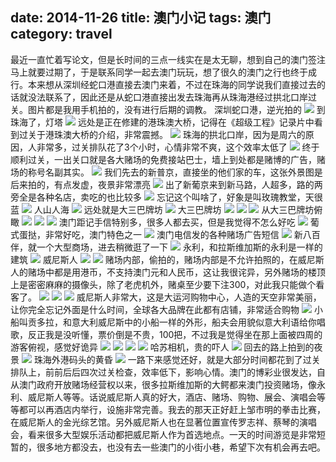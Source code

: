 date: 2014-11-26
title: 澳门小记
tags: 澳门
category: travel
---

最近一直忙着写论文，但是长时间的三点一线实在是太无聊，想到自己的澳门签注马上就要过期了，于是联系同学一起去澳门玩玩，想了很久的澳门之行也终于成行。本来想从深圳经蛇口港直接去澳门来着，不过在珠海的同学说我们直接过去的话就没法联系了，因此还是从蛇口港直接出发去珠海再从珠海港经过拱北口岸过关。图片都是我用手机拍的，没有进行后期的调教。
深圳蛇口港，逆光拍的
![](/images/macau/1.jpg)
到珠海了，灯塔
![](/images/macau/2.jpg)
远处是正在修建的港珠澳大桥，记得在《超级工程》记录片中看到过关于港珠澳大桥的介绍，非常震撼。
![](/images/macau/3.jpg)
珠海的拱北口岸，因为是周六的原因，人非常多，过关排队花了3个小时，心情非常不爽，这个效率太低了
![](/images/macau/4.jpg)
终于顺利过关，一出关口就是各大赌场的免费接站巴士，墙上到处都是赌博的广告，赌场的称号名副其实。
![](/images/macau/5.jpg)
我们先去的新普京，直接坐的他们家的车，这张外景图是后来拍的，有点发虚，夜景非常漂亮
![](/images/macau/6.jpg)
出了新葡京来到新马路，人超多，路的两旁全是各种名店，卖吃的也比较多
![](/images/macau/7.jpg)
忘记这个叫啥了，好象是叫玫瑰教堂，天很蓝
![](/images/macau/8.jpg)
人山人海
![](/images/macau/9.jpg)
远处就是大三巴牌坊
![](/images/macau/10.jpg)
大三巴牌坊
![](/images/macau/11.jpg)
![](/images/macau/12.jpg)
![](/images/macau/13.jpg)
从大三巴牌坊俯瞰
![](/images/macau/14.jpg)
![](/images/macau/15.jpg)
![](/images/macau/16.jpg)
澳门距记手信特别多，很多人都去买，但是我觉得不怎么好吃
![](/images/macau/17.jpg)
葡式蛋挞，非常好吃，澳门特色之一
![](/images/macau/18.jpg)
澳门电信发的各种赌场广告短信
![](/images/macau/19.jpg)
新八百伴，就一个大型商场，进去稍微逛了一下
![](/images/macau/20.jpg)
永利，和拉斯维加斯的永利是一样的建筑
![](/images/macau/21.jpg)
威尼斯人
![](/images/macau/22.jpg)
![](/images/macau/23.jpg)
赌场内部，偷拍的，赌场内部是不允许拍照的，在威尼斯人的赌场中都是用港币，不支持澳门元和人民币，这让我很诧异，另外赌场的楼顶上是密密麻麻的摄像头，除了老虎机外，赌桌至少要下注300，对此我只能做个看客了。
![](/images/macau/24.jpg)
![](/images/macau/25.jpg)
![](/images/macau/26.jpg)
威尼斯人非常大，这是大运河购物中心，人造的天空非常美丽，让你完全忘记外面是什么时间，全球各大品牌在此都有店铺，非常适合购物
![](/images/macau/27.jpg)
小船叫贡多拉，和意大利威尼斯中的小船一样的外形，船夫会用貌似意大利语给你唱歌，反正我是没听懂，票价倒是不贵，100把，不过我是觉得坐在那上面被四周的游客俯视，感觉好诡异
![](/images/macau/28.jpg)
![](/images/macau/29.jpg)
![](/images/macau/30.jpg)
![](/images/macau/31.jpg)
哈苏相机，贵的吓人
![](/images/macau/32.jpg)
回去的路上拍到的夜景
![](/images/macau/33.jpg)
珠海外港码头的黄昏
![](/images/macau/34.jpg)
一路下来感觉还好，就是大部分时间都花到了过关排队上，前前后后四次过关检查，效率低下，影响心情。澳门的博彩业很发达，自从澳门政府开放赌场经营权以来，很多拉斯维加斯的大鳄都来澳门投资赌场，像永利、威尼斯人等等。话说威尼斯人真的好大，酒店、赌场、购物、展会、演唱会等等都可以再酒店内举行，设施非常完善。我去的那天正好赶上邹市明的拳击比赛，在威尼斯人的金光综艺馆。另外威尼斯人也在显著位置宣传罗志祥、蔡琴的演唱会，看来很多大型娱乐活动都把威尼斯人作为首选地点。一天的时间游览是非常短暂的，很多地方都没去，也没有去一些澳门的小街小巷，希望下次有机会再去吧。